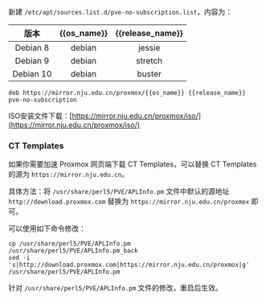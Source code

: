 新建 `/etc/apt/sources.list.d/pve-no-subscription.list`，内容为：

|  版本 | {{os_name}} | {{release_name}} |  
| :----: | :----: | :----: | 
| Debian 8   | debian |  jessie         | 
| Debian 9   | debian |  stretch        |
| Debian 10  | debian |  buster         |

```
deb https://mirror.nju.edu.cn/proxmox/{{os_name}} {{release_name}} pve-no-subscription
```

ISO安装文件下载：[https://mirror.nju.edu.cn/proxmox/iso/](https://mirror.nju.edu.cn/proxmox/iso/)

### CT Templates

如果你需要加速 Proxmox 网页端下载 CT Templates，可以替换 CT Templates 的源为 `https://mirror.nju.edu.cn`。

具体方法：将 `/usr/share/perl5/PVE/APLInfo.pm` 文件中默认的源地址 `http://download.proxmox.com`
替换为 `https://mirror.nju.edu.cn/proxmox` 即可。

可以使用如下命令修改：

```
cp /usr/share/perl5/PVE/APLInfo.pm /usr/share/perl5/PVE/APLInfo.pm_back
sed -i 's|http://download.proxmox.com|https://mirror.nju.edu.cn/proxmox|g' /usr/share/perl5/PVE/APLInfo.pm
```

针对 `/usr/share/perl5/PVE/APLInfo.pm` 文件的修改，重启后生效。